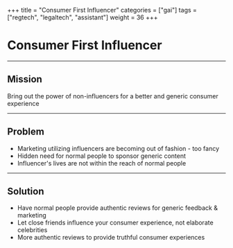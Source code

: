 +++
title = "Consumer First Influencer"
categories = ["gai"]
tags = ["regtech", "legaltech", "assistant"]
weight = 36
+++

# Consumer First Influencer

---

## Mission

Bring out the power of non-influencers for a better and generic consumer experience

---

## Problem

- Marketing utilizing influencers are becoming out of fashion - too fancy
- Hidden need for normal people to sponsor generic content
- Influencer's lives are not within the reach of normal people

---

## Solution

- Have normal people provide authentic reviews for generic feedback & marketing
- Let close friends influence your consumer experience, not elaborate celebrities
- More authentic reviews to provide truthful consumer experiences
